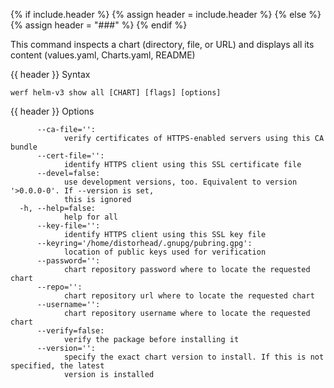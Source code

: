{% if include.header %}
{% assign header = include.header %}
{% else %}
{% assign header = "###" %}
{% endif %}

This command inspects a chart (directory, file, or URL) and displays all its content
(values.yaml, Charts.yaml, README)


{{ header }} Syntax

```shell
werf helm-v3 show all [CHART] [flags] [options]
```

{{ header }} Options

```shell
      --ca-file='':
            verify certificates of HTTPS-enabled servers using this CA bundle
      --cert-file='':
            identify HTTPS client using this SSL certificate file
      --devel=false:
            use development versions, too. Equivalent to version '>0.0.0-0'. If --version is set,   
            this is ignored
  -h, --help=false:
            help for all
      --key-file='':
            identify HTTPS client using this SSL key file
      --keyring='/home/distorhead/.gnupg/pubring.gpg':
            location of public keys used for verification
      --password='':
            chart repository password where to locate the requested chart
      --repo='':
            chart repository url where to locate the requested chart
      --username='':
            chart repository username where to locate the requested chart
      --verify=false:
            verify the package before installing it
      --version='':
            specify the exact chart version to install. If this is not specified, the latest        
            version is installed
```

